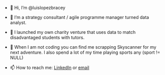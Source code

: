 - 👋 Hi, I’m @luislopezbracey
- 👀 I’m a strategy consultant / agile programme manager turned data analyst.
- 💞️ I launched my own charity venture that uses data to match disadvantaged students with tutors.
- 🌱 When I am not coding you can find me scrapping Skyscanner for my next adventure. I also spend a lot of my time playing sports any (sport != NULL)

- 📫 How to reach me: [LinkedIn](https://www.linkedin.com/in/luislopezbracey/) or [email](luis.lopezbracey@gmail.com)


<!---
luislopezbracey/luislopezbracey is a ✨ special ✨ repository because its `README.md` (this file) appears on your GitHub profile.
You can click the Preview link to take a look at your changes.
--->
